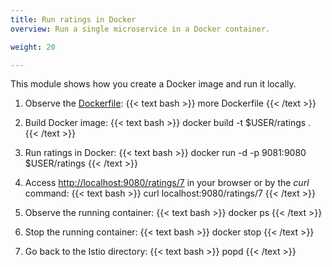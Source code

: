 ```yaml
---
title: Run ratings in Docker
overview: Run a single microservice in a Docker container.

weight: 20

---
```


This module shows how you create a Docker image and run it locally.

1. Observe the [Dockerfile](https://github.com/istio/istio/blob/master/samples/bookinfo/src/ratings/Dockerfile):
   {{< text bash >}}
   more Dockerfile
   {{< /text >}}
1. Build Docker image:
   {{< text bash >}}
   docker build -t $USER/ratings .
   {{< /text >}}
1. Run ratings in Docker:
   {{< text bash >}}
   docker run -d -p 9081:9080 $USER/ratings
   {{< /text >}}

1. Access [http://localhost:9080/ratings/7](http://localhost:9080/ratings/7) in your browser or by the _curl_ command:
   {{< text bash >}}
   curl localhost:9080/ratings/7
   {{< /text >}}

1. Observe the running container:
   {{< text bash >}}
   docker ps
   {{< /text >}}

1. Stop the running container:
   {{< text bash >}}
   docker stop <container ID>
   {{< /text >}}

1. Go back to the Istio directory:
   {{< text bash >}}
   popd
   {{< /text >}}
